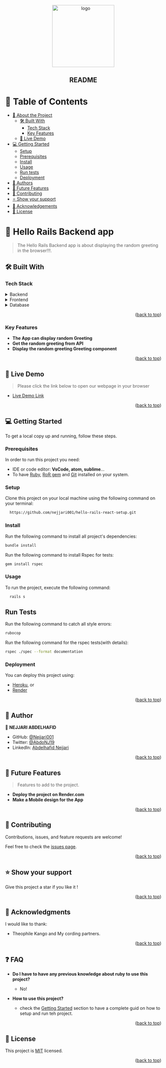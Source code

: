 <a id="readme-top"></a>

<div align="center">
 <img src="https://user-images.githubusercontent.com/108806646/219856388-8866e42b-205f-4f61-9331-e8eedbb1c823.png" alt="logo" width="200"  height="auto" />
   <br/>
  <h2>README</h2>
</div>

# 📗 Table of Contents

- [📖 About the Project](#about-project)
  - [🛠 Built With](#built-with)
    - [Tech Stack](#tech-stack)
    - [Key Features](#key-features)
  - [🚀 Live Demo](#live-demo)
- [💻 Getting Started](#getting-started)
  - [Setup](#setup)
  - [Prerequisites](#prerequisites)
  - [Install](#install)
  - [Usage](#usage)
  - [Run tests](#run-tests)
  - [Deployment](#deployment)
- [👥 Authors](#authors)
- [🔭 Future Features](#future-features)
- [🤝 Contributing](#contributing)
- [⭐️ Show your support](#support)
- [🙏 Acknowledgements](#acknowledgements)
- [📝 License](#license)

# 📖 Hello Rails Backend app <a id="about-project"></a>

> The Hello Rails Backend app is about displaying the random greeting in the browser!!!.

<!-- <div align="center">
Please click on the video below to more explanation

## Video for explanation
</div>

<div align="center">
  <a href="https://www.loom.com/share/dbdff12cc31548deaf512e2f43b0de7b">
    <img width="600" alt="expenses_list" src="https://user-images.githubusercontent.com/108806646/219854544-36a9104f-5329-4c0f-969d-e51bd8fa5808.png">
  </a>
</div> -->

<!-- <div align="center">

  ## ERD Diagram <a id="diagram">
  <img width="600" alt="erd_diagram" src="https://user-images.githubusercontent.com/108806646/219854705-b1d9bcf2-1245-417d-b63a-b3d144e32779.png">
</div> -->

## 🛠 Built With <a id="built-with"></a>

### Tech Stack <a id="tech-stack"></a>

  <details>
    <summary>Backend</summary>
    <ul>
      <li><a href="https://rubyonrails.org/">Ruby on Rails</a></li>
    </ul>
  </details>
  <details>
    <summary>Frontend</summary>
    <ul>
      <li><a href="https://reactjs.org/">React.js</a></li>
    </ul>
  </details>
  <details>
    <summary>Database</summary>
    <ul>
      <li><a href="https://www.postgresql.org/">Postgresql</a></li>
    </ul>
   </details>

  <p align="right">(<a href="#readme-top">back to top</a>)</p>

<!-- Features -->

### Key Features <a id="key-features"></a>

- **The App can display random Greeting**
- **Get the random greeting from API**
- **Display the random greeting Greeting component**

<p align="right">(<a href="#readme-top">back to top</a>)</p>

<!-- LIVE DEMO -->

## 🚀 Live Demo <a id="live-demo"></a>

> Please click the link below to open our webpage in your browser

- [Live Demo Link]()

<p align="right">(<a href="#readme-top">back to top</a>)</p>

<!-- GETTING STARTED -->

## 💻 Getting Started <a id="getting-started"></a>

To get a local copy up and running, follow these steps.

### Prerequisites

In order to run this project you need:

- IDE or code editor: **VsCode, atom, sublime**...
- To have [Ruby](https://www.ruby-lang.org/en/), [RoR gem](https://rubyonrails.org/) and [Git](https://git-scm.com/) installed on your system.

### Setup

Clone this project on your local machine using the following command on your terminal:

```sh
  https://github.com/nejjari001/hello-rails-react-setup.git
```

### Install

Run the following command to install all project's dependencies:

```sh
bundle install
```

Run the following command to install Rspec for tests:

```sh
gem install rspec
```

### Usage

To run the project, execute the following command:

```sh
  rails s
```

## Run Tests

Run the following command to catch all style errors:

```sh
rubocop
```

Run the following command for the rspec tests(with details):

```sh
rspec ./spec --format documentation
```

### Deployment

You can deploy this project using:

- [Heroku](https://www.heroku.com/), or
- [Render](https://render.com/)

<p align="right">(<a href="#readme-top">back to top</a>)</p>

## 👥 Author <a id="authors"></a>

👤 **NEJJARI ABDELHAFID**

- GitHub: [ @Nejjari001](https://github.com/Nejjari001)
- Twitter: [@AbdoNJ19](https://https//twitter.com/AbdoNJ19)
- LinkedIn: [Abdelhafid Nejjari](https://www.linkedin.com/in/abdelhafid-nejjari)

<p align="right">(<a href="#readme-top">back to top</a>)</p>

<!-- FUTURE FEATURES -->

## 🔭 Future Features <a id="future-features"></a>

> Features to add to the project.

- **Deploy the project on Render.com**
- **Make a Mobile design for the App**

<p align="right">(<a href="#readme-top">back to top</a>)</p>

<!-- CONTRIBUTING -->

## 🤝 Contributing <a id="contributing"></a>

Contributions, issues, and feature requests are welcome!

Feel free to check the [issues page](https://github.com/nejjari001/hello-rails-react-setup/issues/new).

<p align="right">(<a href="#readme-top">back to top</a>)</p>

<!-- SUPPORT -->

## ⭐️ Show your support <a id="support"></a>

Give this project a star if you like it !

<p align="right">(<a href="#readme-top">back to top</a>)</p>

<!-- ACKNOWLEDGEMENTS -->

## 🙏 Acknowledgments <a id="acknowledgements"></a>

I would like to thank:

- Theophile Kango and My cording partners.

<p align="right">(<a href="#readme-top">back to top</a>)</p>

<!-- FAQ (optional) -->

## ❓ FAQ <a id="faq"></a>

- **Do I have to have any previous knowledge about ruby to use this project?**

  - No!

- **How to use this project?**

  - check the [Getting Started](#getting-started) section to have a complete guid on how to setup and run teh project.

<p align="right">(<a href="#readme-top">back to top</a>)</p>

<!-- LICENSE -->

## 📝 License <a id="license"></a>

This project is [MIT](./MIT.md) licensed.

<p align="right">(<a href="#readme-top">back to top</a>)</p>
